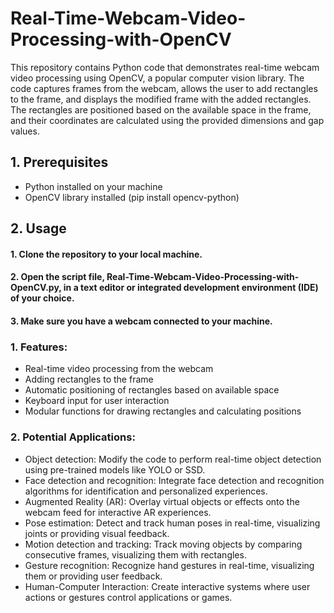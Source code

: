 # Real-Time-Webcam-Video-Processing-with-OpenCV
This repository contains Python code that demonstrates real-time webcam video processing using OpenCV, a popular computer vision library. The code captures frames from the webcam, allows the user to add rectangles to the frame, and displays the modified frame with the added rectangles. The rectangles are positioned based on the available space in the frame, and their coordinates are calculated using the provided dimensions and gap values.
## 1. Prerequisites
* Python installed on your machine
* OpenCV library installed (pip install opencv-python)
## 2. Usage
#### 1. Clone the repository to your local machine.
#### 2. Open the script file, Real-Time-Webcam-Video-Processing-with-OpenCV.py, in a text editor or integrated development environment (IDE) of your choice.
#### 3. Make sure you have a webcam connected to your machine.

### 1. Features:
* Real-time video processing from the webcam
* Adding rectangles to the frame
* Automatic positioning of rectangles based on available space
* Keyboard input for user interaction
* Modular functions for drawing rectangles and calculating positions
### 2. Potential Applications:
* Object detection: Modify the code to perform real-time object detection using pre-trained models like YOLO or SSD.
* Face detection and recognition: Integrate face detection and recognition algorithms for identification and personalized experiences.
* Augmented Reality (AR): Overlay virtual objects or effects onto the webcam feed for interactive AR experiences.
* Pose estimation: Detect and track human poses in real-time, visualizing joints or providing visual feedback.
* Motion detection and tracking: Track moving objects by comparing consecutive frames, visualizing them with rectangles.
* Gesture recognition: Recognize hand gestures in real-time, visualizing them or providing user feedback.
* Human-Computer Interaction: Create interactive systems where user actions or gestures control applications or games.
